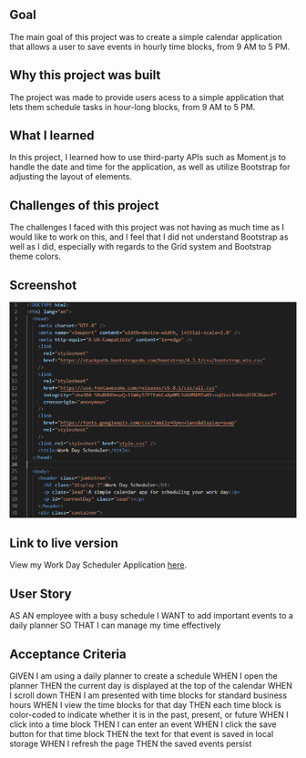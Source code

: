 ## Goal
The main goal of this project was to create a simple calendar application that allows a user to save events in hourly time blocks, from 9 AM to 5 PM.  

## Why this project was built
The project was made to provide users acess to a simple application that lets them schedule tasks in hour-long blocks, from 9 AM to 5 PM.

## What I learned
In this project, I learned how to use third-party APIs such as Moment.js to handle the date and time for the application, as well as utilize Bootstrap for adjusting the layout of elements.

## Challenges of this project
The challenges I faced with this project was not having as much time as I would like to work on this, and I feel that I did not understand Bootstrap as well as I did, especially with regards to the Grid system and Bootstrap theme colors. 

## Screenshot
![Work Day Scheduler Coding Preview](assets/images/Work-day-scheduler-screenshot.png)

## Link to live version
View my Work Day Scheduler Application [here](https://zachary-levin.github.io/zpl-work-day-scheduler-1/). 

## User Story
AS AN employee with a busy schedule
I WANT to add important events to a daily planner
SO THAT I can manage my time effectively

## Acceptance Criteria
GIVEN I am using a daily planner to create a schedule
WHEN I open the planner
THEN the current day is displayed at the top of the calendar
WHEN I scroll down
THEN I am presented with time blocks for standard business hours
WHEN I view the time blocks for that day
THEN each time block is color-coded to indicate whether it is in the past, present, or future
WHEN I click into a time block
THEN I can enter an event
WHEN I click the save button for that time block
THEN the text for that event is saved in local storage
WHEN I refresh the page
THEN the saved events persist